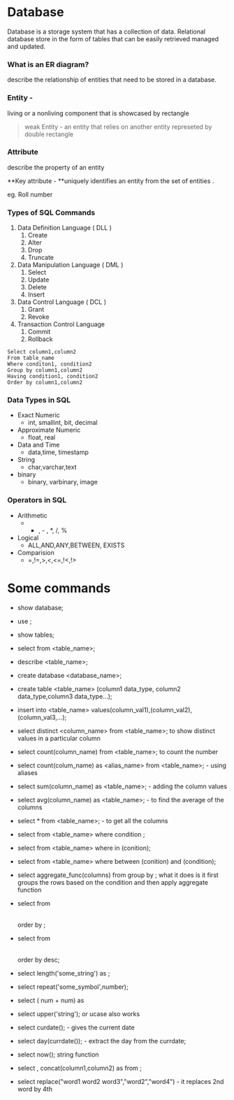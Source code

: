 # Database 
Database is a storage system that has a collection of data. Relational database store in the form of tables that can be easily retrieved managed and updated.

### What is an ER diagram?
describe the relationship of entities that need to be stored in a database. 

### Entity - 
living or a nonliving component that is showcased by rectangle 

> weak Entity - an entity that relies on another entity represeted by double rectangle

### Attribute 
describe the property of an entity

**Key attribute - **uniquely identifies an entity from the set of entities . 

eg. Roll number



### Types of SQL Commands 
1. Data Definition Language ( DLL ) 
    1. Create
    2. Alter
    3. Drop
    4. Truncate
2. Data Manipulation Language ( DML )
    1. Select
    2. Update
    3. Delete
    4. Insert
3. Data Control Language ( DCL )
    1. Grant
    2. Revoke 
4. Transaction Control Language 
    1. Commit 
    2. Rollback 


```
Select column1,column2
From table_name
Where conditon1, condition2
Group by column1,column2
Having condition1, condition2
Order by column1,column2
```
### Data Types in SQL
- Exact Numeric 
    - int, smallint, bit, decimal
- Approximate Numeric
    - float, real
- Data and Time
    - data,time, timestamp
- String 
    - char,varchar,text
- binary
    - binary, varbinary, image
### Operators in SQL
- Arithmetic 
    - + , - , *, /, %
- Logical
    - ALL,AND,ANY,BETWEEN, EXISTS
- Comparision
    -  =,!=,>,<,<=,!<,!> 
# Some commands 
- show database;
- use <database>;
- show tables;
- select <columns> from <table_name>;
- describe <table_name>; 
- create database <database_name>; 
- create table <table_name> (column1 data_type, column2 data_type,column3 data_type...);
- insert into <table_name> values(column_val1),(column_val2),(column_val3,...);
- select distinct <column_name> from <table_name>; to show distinct values in a particular column
- select count(column_name) from <table_name>; to count the number 
- select count(colum_name) as <alias_name> from <table_name>; - using aliases
- select sum(column_name) as <table_name>; - adding the column values 
- select avg(column_name) as <table_name>; - to find the average of the columns
- select * from <table_name>; - to get all the columns
- select <columns> from <table_name> where <column> condition <value>;
- select <columns> from <table_name> where <column>in (conition);
- select <columns> from <table_name> where <column> between (conition) and (condition);
- select <column> aggregate_func(columns) from <table> group by <column>;
what it does is it first groups the rows based on the condition and then apply aggregate function

- select <columns> from <table> order by <column> ;
- select <columns> from <table> order by <column> desc;
- select length('some_string') as <alias>;
- select repeat('some_symbol',number);
- select ( num + num) as <alias>
- select upper('string');  or ucase also works
- select curdate(); - gives the current date
- select day(currdate()); - extract the day from the currdate;
- select now();
string function

- select <columns>, concat(column1,column2) as <alias> from <tablename>;
- select replace("word1 word2 word3","word2","word4") - it replaces 2nd word by 4th 
